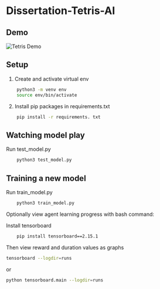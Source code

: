 # Dissertation-Tetris-AI

## Demo

![Tetris Demo](./TetrisDemo2.gif)

## Setup

1. Create and activate virtual env
```bash
    python3 -m venv env
    source env/bin/activate
```

2. Install pip packages in requirements.txt
```bash
    pip install -r requirements. txt
```

## Watching model play

Run test_model.py 
```bash
    python3 test_model.py
```

## Training a new model

Run train_model.py
```bash
    python3 train_model.py
```

Optionally view agent learning progress with bash command:

Install tensorboard
```bash
    pip install tensorboard==2.15.1
```

Then view reward and duration values as graphs

```bash
tensorboard --logdir=runs
```
or 
```bash
python tensorboard.main --logdir=runs
```
